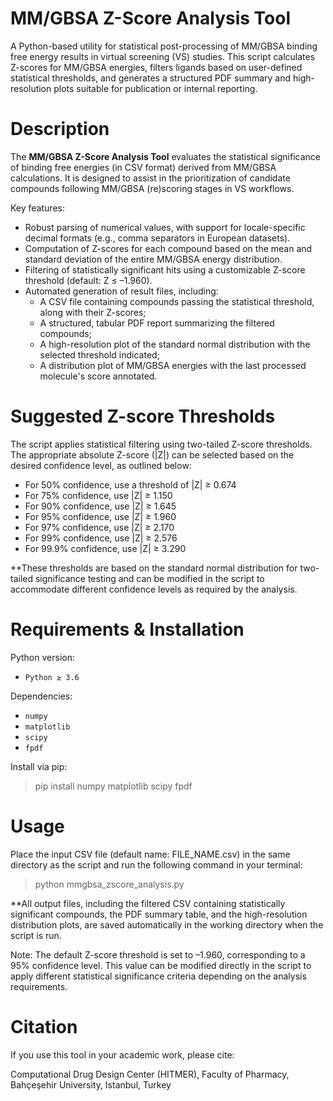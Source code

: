 # MM/GBSA Z-Score Analysis Tool
A Python-based utility for statistical post-processing of MM/GBSA binding free energy results in virtual screening (VS) studies. This script calculates Z-scores for MM/GBSA energies, filters ligands based on user-defined statistical thresholds, and generates a structured PDF summary and high-resolution plots suitable for publication or internal reporting.

# Description
The **MM/GBSA Z-Score Analysis Tool** evaluates the statistical significance of binding free energies (in CSV format) derived from MM/GBSA calculations. It is designed to assist in the prioritization of candidate compounds following MM/GBSA (re)scoring stages in VS workflows.

Key features:
- Robust parsing of numerical values, with support for locale-specific decimal formats (e.g., comma separators in European datasets).
- Computation of Z-scores for each compound based on the mean and standard deviation of the entire MM/GBSA energy distribution.
- Filtering of statistically significant hits using a customizable Z-score threshold (default: Z ≤ –1.960).
- Automated generation of result files, including:
  - A CSV file containing compounds passing the statistical threshold, along with their Z-scores;
  - A structured, tabular PDF report summarizing the filtered compounds;
  - A high-resolution plot of the standard normal distribution with the selected threshold indicated;
  - A distribution plot of MM/GBSA energies with the last processed molecule's score annotated.

# Suggested Z-score Thresholds
The script applies statistical filtering using two-tailed Z-score thresholds. The appropriate absolute Z-score (|Z|) can be selected based on the desired confidence level, as outlined below:

- For 50% confidence, use a threshold of |Z| ≥ 0.674
- For 75% confidence, use |Z| ≥ 1.150
- For 90% confidence, use |Z| ≥ 1.645
- For 95% confidence, use |Z| ≥ 1.960
- For 97% confidence, use |Z| ≥ 2.170
- For 99% confidence, use |Z| ≥ 2.576
- For 99.9% confidence, use |Z| ≥ 3.290

**These thresholds are based on the standard normal distribution for two-tailed significance testing and can be modified in the script to accommodate different confidence levels as required by the analysis.

# Requirements & Installation

Python version:
- `Python ≥ 3.6`

Dependencies:
- `numpy`  
- `matplotlib`  
- `scipy`  
- `fpdf`

Install via pip:

> pip install numpy matplotlib scipy fpdf

# Usage
Place the input CSV file (default name: FILE_NAME.csv) in the same directory as the script and run the following command in your terminal:

> python mmgbsa_zscore_analysis.py

**All output files, including the filtered CSV containing statistically significant compounds, the PDF summary table, and the high-resolution distribution plots, are saved automatically in the working directory when the script is run.

Note: The default Z-score threshold is set to –1.960, corresponding to a 95% confidence level. This value can be modified directly in the script to apply different statistical significance criteria depending on the analysis requirements.

# Citation
If you use this tool in your academic work, please cite:

Computational Drug Design Center (HITMER), Faculty of Pharmacy, Bahçeşehir University, Istanbul, Turkey
